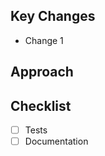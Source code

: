 ## Key Changes

- Change 1

## Approach <!-- Optional -->

## Checklist

- [ ] Tests
- [ ] Documentation

